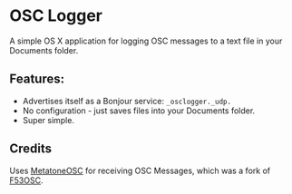 OSC Logger
==========

A simple OS X application for logging OSC messages to a text file in your Documents folder. 

## Features:

- Advertises itself as a Bonjour service: `_osclogger._udp.`
- No configuration - just saves files into your Documents folder.
- Super simple.

## Credits

Uses [MetatoneOSC](https://github.com/cpmpercussion/MetatoneOSC/) for receiving OSC Messages, which was a fork of [F53OSC](https://github.com/Figure53/F53OSC).